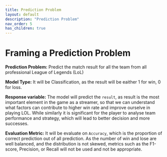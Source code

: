```yaml
---
title: Prediction Problem
layout: default
description: "Prediction Problem"
nav_order: 5
has_children: true
---
```


# Framing a Prediction Problem

**Prediction Problem:** Predict the match result for all the team from all professional League of Legends (LoL)

**Model Type:** It will be Classification, as the result will be eaither 1 for win, 0 for loss.

**Response variable:** The model will predict the `result`, as result is the most important element in the game as a streamer, so that we can understand what factors can contribute to higher win rate and improve ourselve in playing LOL. While similarly it is significant for the player to analyse team performance and strategy, which will lead to better decision and more successes.

**Evaluation Metric:** It will be evaluate on `Accuracy`, which is the proportion of correct prediction out of all prediction. As the number of win and lose are well balanced, and the distribution is not skewed, metrics such as the F1-score, Precision, or Recall will not be used and not be appropriate.

